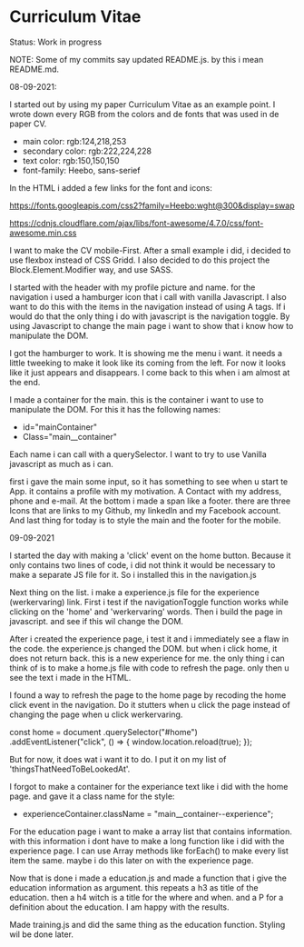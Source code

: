 # Curriculum Vitae

Status: Work in progress

NOTE: Some of my commits say updated README.js. by this i mean README.md.

08-09-2021:

I started out by using my paper Curriculum Vitae as an example point. I wrote down every RGB from the colors and de fonts that was used in de paper CV.

- main color: rgb:124,218,253
- secondary color: rgb:222,224,228
- text color: rgb:150,150,150
- font-family: Heebo, sans-serief

In the HTML i added a few links for the font and icons:

https://fonts.googleapis.com/css2?family=Heebo:wght@300&display=swap

https://cdnjs.cloudflare.com/ajax/libs/font-awesome/4.7.0/css/font-awesome.min.css

I want to make the CV mobile-First. After a small example i did, i decided to use flexbox instead of CSS Gridd. I also decided to do this project the Block.Element.Modifier way, and use SASS.

I started with the header with my profile picture and name. for the navigation i used a hamburger icon that i call with vanilla Javascript.
I also want to do this with the items in the navigation instead of using A tags. If i would do that the only thing i do with javascript is the navigation toggle. By using Javascript to change the main page i want to show that i know how to manipulate the DOM.

I got the hamburger to work. It is showing me the menu i want. it needs a little tweeking to make it look like its coming from the left. For now it looks like it just appears and disappears. I come back to this when i am almost at the end.

I made a container for the main. this is the container i want to use to manipulate the DOM. For this it has the following names:

- id="mainContainer"
- Class="main\_\_container"

Each name i can call with a querySelector. I want to try to use Vanilla javascript as much as i can.

first i gave the main some input, so it has something to see when u start te App. it contains a profile with my motivation. A Contact with my address, phone and e-mail. At the bottom i made a span like a footer. there are three Icons that are links to my Github, my linkedIn and my Facebook account. And last thing for today is to style the main and the footer for the mobile.

09-09-2021

I started the day with making a 'click' event on the home button. Because it only contains two lines of code, i did not think it would be necessary to make a separate JS file for it. So i installed this in the navigation.js

Next thing on the list. i make a experience.js file for the experience (werkervaring) link. First i test if the navigationToggle function works while clicking on the 'home' and 'werkervaring' words. Then i build the page in javascript. and see if this wil change the DOM.

After i created the experience page, i test it and i immediately see a flaw in the code. the experience.js changed the DOM. but when i click home, it does not return back. this is a new experience for me. the only thing i can think of is to make a home.js file with code to refresh the page. only then u see the text i made in the HTML.

I found a way to refresh the page to the home page by recoding the home click event in the navigation. Do it stutters when u click the page instead of changing the page when u click werkervaring.

const home = document
.querySelector("#home")
.addEventListener("click", () => {
window.location.reload(true);
});

But for now, it does wat i want it to do. I put it on my list of 'thingsThatNeedToBeLookedAt'.

I forgot to make a container for the experiance text like i did with the home page. and gave it a class name for the style:

- experienceContainer.className = "main\_\_container--experience";

For the education page i want to make a array list that contains information. with this information i dont have to make a long function like i did with the experience page. I can use Array methods like forEach() to make every list item the same. maybe i do this later on with the experience page.

Now that is done i made a education.js and made a function that i give the education information as argument. this repeats a h3 as title of the education. then a h4 witch is a title for the where and when. and a P for a definition about the education. I am happy with the results.

Made training.js and did the same thing as the education function. Styling wil be done later.
